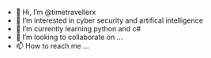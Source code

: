 - 👋 Hi, I’m @timetravellerx
- 👀 I’m interested in cyber security and artifical intelligence
- 🌱 I’m currently learning python and c#
- 💞️ I’m looking to collaborate on ...
- 📫 How to reach me ...

<!---
timetravellerx/timetravellerx is a ✨ special ✨ repository because its `README.md` (this file) appears on your GitHub profile.
You can click the Preview link to take a look at your changes.
--->
